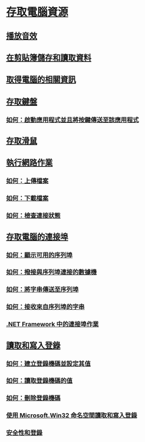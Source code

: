 # [存取電腦資源](computer-resources.md)
## [播放音效](playing-sounds.md)
## [在剪貼簿儲存和讀取資料](storing-data-to-and-reading-from-the-clipboard.md)
## [取得電腦的相關資訊](getting-information-about-the-computer.md)
## [存取鍵盤](accessing-the-keyboard.md)
### [如何：啟動應用程式並且將按鍵傳送至該應用程式](how-to-start-an-application-and-send-it-keystrokes.md)
## [存取滑鼠](accessing-the-mouse.md)
## [執行網路作業](performing-network-operations.md)
### [如何：上傳檔案](how-to-upload-a-file.md)
### [如何：下載檔案](how-to-download-a-file.md)
### [如何：檢查連接狀態](how-to-check-connection-status.md)
## [存取電腦的連接埠](accessing-the-computer-s-ports.md)
### [如何：顯示可用的序列埠](how-to-show-available-serial-ports.md)
### [如何：撥接與序列埠連接的數據機](how-to-dial-modems-attached-to-serial-ports.md)
### [如何：將字串傳送至序列埠](how-to-send-strings-to-serial-ports.md)
### [如何：接收來自序列埠的字串](how-to-receive-strings-from-serial-ports.md)
### [.NET Framework 中的連接埠作業](port-operations-in-the-net-framework.md)
## [讀取和寫入登錄](reading-from-and-writing-to-the-registry.md)
### [如何：建立登錄機碼並設定其值](how-to-create-a-registry-key-and-set-its-value.md)
### [如何：讀取登錄機碼的值](how-to-read-a-value-from-a-registry-key.md)
### [如何：刪除登錄機碼](how-to-delete-a-registry-key.md)
### [使用 Microsoft.Win32 命名空間讀取和寫入登錄](reading-from-and-writing-to-the-registry-using-the-microsoft-win32-namespace.md)
### [安全性和登錄](security-and-the-registry.md)